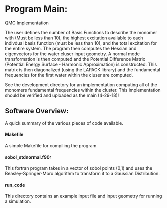 # Program Main:
QMC Implementation 

The user defines the number of Basis Functions to describe the monomer with (Must be less than 10), the highest excitation available to each indivdual basis function (must be less than 10), and the total excitation for the entire system. 
The program then computes the Hessian and eigenvectors for the water cluser input geometry. 
A normal mode transformation is then computed and the Potential Difference Matrix (Potential Energy Surface - Harmonic Approximation) is constructed.
This matrix is then diagonalized (using the LAPACK library) and the fundamental frequencies for the first water within the cluser are computed.

See the development directory for an implementation computing all of the monomers fundamental frequencies within the cluster. 
This implementation should be verified and uploaded as the main (4-29-18)!

## Software Overview:
A quick summary of the various pieces of code available. 

#### Makefile
A simple Makefile for compiling the program.

#### sobol_stdnormal.f90:
This fortran program takes in a vector of sobol points (0,1) and uses the Beasley-Springer-Moro algorithm to transform it to a Gaussian Distribution. 

#### run_code
This directory contains an example input file and input geometry for running a simulation.
